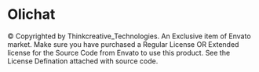 # Olichat

© Copyrighted by Thinkcreative_Technologies. An Exclusive item of Envato market. Make sure you have purchased a Regular License OR Extended license for the Source Code from Envato to use this product. See the License Defination attached with source code.
